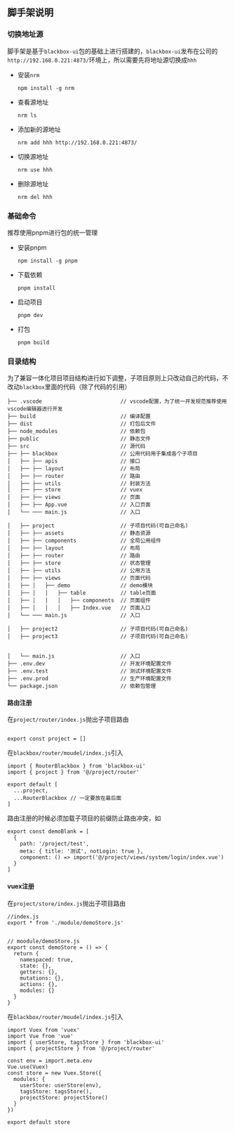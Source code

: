 ## 脚手架说明

### 切换地址源

脚手架是基于`blackbox-ui`包的基础上进行搭建的，`blackbox-ui`发布在公司的`http://192.168.0.221:4873/`环境上，所以需要先将地址源切换成`hhh`

- 安装`nrm`

  ```
  npm install -g nrm
  ```

- 查看源地址

  ```
  nrm ls
  ```

- 添加新的源地址

  ```
  nrm add hhh http://192.168.0.221:4873/
  ```

- 切换源地址

  ```
  nrm use hhh
  ```

- 删除源地址

  ```
  nrm del hhh
  ```



### 基础命令

推荐使用pnpm进行包的统一管理

- 安装pnpm

  ```
  npm install -g pnpm
  ```

- 下载依赖

  ```
  pnpm install
  ```

- 启动项目

  ```
  pnpm dev
  ```

- 打包

  ```
  pnpm build
  ```



### 目录结构

为了兼容一体化项目项目结构进行如下调整，子项目原则上只改动自己的代码，不改动`blackbox`里面的代码（除了代码的引用）

```
├── .vscode                        	// vscode配置，为了统一开发规范推荐使用vscode编辑器进行开发
├── build                        	// 编译配置
├── dist                        	// 打包后文件
├── node_modules                	// 依赖包
├── public                      	// 静态文件
├── src                         	// 源代码
├── ├── blackbox                	// 公用代码用于集成各个子项目
│   ├── ├── apis                    // 接口
│   ├── ├── layout                  // 布局
│   ├── ├── router                  // 路由
│   ├── ├── utils                  	// 封装方法
│   ├── ├── store                  	// vuex
│   ├── ├── views                  	// 页面
│   ├── ├── App.vue                 // 入口页面
│   └── ─── main.js                 // 入口

│   ├── project                  	// 子项目代码(可自己命名)
│   ├── ├── assets                  // 静态资源
│   ├── ├── components              // 全局公用组件
│   ├── ├── layout                  // 布局
│   ├── ├── router                  // 路由
│   ├── ├── store                   // 状态管理
│   ├── ├── utils                   // 公用方法
│   ├── ├── views                   // 页面代码
│   ├── │   ├── demo                // demo模块
│   ├── │   │   ├── table           // table页面
│   ├── │   │   │   ├── components  // 页面组件
│   ├── │   │   │   ├── Index.vue   // 页面入口
│   └── ─── main.js                 // 入口

│   ├── project2                  	// 子项目代码(可自己命名)
│   ├── project3                  	// 子项目代码(可自己命名)


│   └── main.js                 	// 入口
├── .env.dev                	  	// 开发环境配置文件
├── .env.test                	  	// 测试环境配置文件
├── .env.prod                	  	// 生产环境配置文件
└── package.json                	// 依赖包管理
```



#### 路由注册

在`project/router/index.js`抛出子项目路由

```

export const project = []

```

在`blackbox/router/moudel/index.js`引入

```
import { RouterBlackbox } from 'blackbox-ui'
import { project } from '@/project/router'

export default [
  ...project,
  ...RouterBlackbox // 一定要放在最后面
]

```

路由注册的时候必须加载子项目的前缀防止路由冲突，如

```
export const demoBlank = [
  {
    path: '/project/test',
    meta: { title: '测试', notLogin: true },
    component: () => import('@/project/views/system/login/index.vue')
  }
]
```





#### vuex注册

在`project/store/index.js`抛出子项目路由

```
//index.js
export * from './module/demoStore.js'


// moodule/demoStore.js
export const demoStore = () => {
  return {
    namespaced: true,
    state: {},
    getters: {},
    mutations: {},
    actions: {},
    modules: {}
  }
}

```

在`blackbox/router/moudel/index.js`引入

```
import Vuex from 'vuex'
import Vue from 'vue'
import { userStore, tagsStore } from 'blackbox-ui'
import { projectStore } from '@/project/router'

const env = import.meta.env
Vue.use(Vuex)
const store = new Vuex.Store({
  modules: {
    userStore: userStore(env),
    tagsStore: tagsStore(),
    projectStore: projectStore()
  }
})

export default store

```

